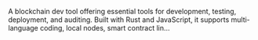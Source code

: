 A blockchain dev tool offering essential tools for development, testing, deployment, and auditing. Built with Rust and JavaScript, it supports multi-language coding, local nodes, smart contract lin…